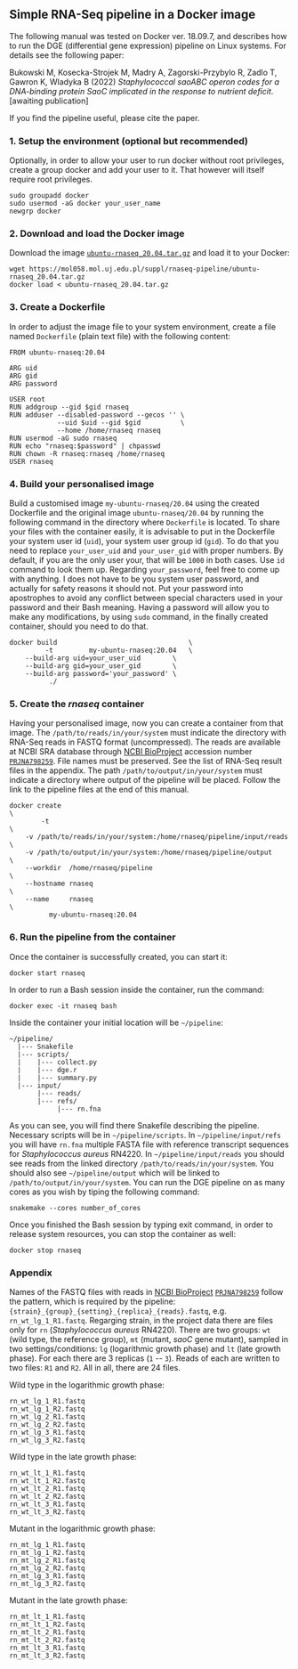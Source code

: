 ## Simple RNA-Seq pipeline in a Docker image
The following manual was tested on Docker ver. 18.09.7, and describes how to run the DGE (differential gene expression) pipeline on Linux systems. For details see the following paper:

Bukowski M, Kosecka-Strojek M, Madry A, Zagorski-Przybylo R, Zadlo T, Gawron K, Wladyka B (2022) _Staphylococcal saoABC operon codes for a DNA-binding protein SaoC implicated in the response to nutrient deficit_. [awaiting publication]

If you find the pipeline useful, please cite the paper.

### 1. Setup the environment (optional but recommended)
Optionally, in order to allow your user to run docker without root privileges, create a group docker and add your user to it. That however will itself require root privileges.
```
sudo groupadd docker
sudo usermod -aG docker your_user_name
newgrp docker
```
### 2. Download and load the Docker image
Download the image [`ubuntu-rnaseq_20.04.tar.gz`](https://mol058.mol.uj.edu.pl/suppl/rnaseq-pipeline/ubuntu-rnaseq_20.04.tar.gz) and load it to your Docker:
```
wget https://mol058.mol.uj.edu.pl/suppl/rnaseq-pipeline/ubuntu-rnaseq_20.04.tar.gz
docker load < ubuntu-rnaseq_20.04.tar.gz
```
### 3. Create a Dockerfile
In order to adjust the image file to your system environment, create a file named `Dockerfile` (plain text file) with the following content:
```
FROM ubuntu-rnaseq:20.04

ARG uid
ARG gid
ARG password

USER root
RUN addgroup --gid $gid rnaseq
RUN adduser --disabled-password --gecos '' \
            --uid $uid --gid $gid          \
            --home /home/rnaseq rnaseq
RUN usermod -aG sudo rnaseq
RUN echo "rnaseq:$password" | chpasswd
RUN chown -R rnaseq:rnaseq /home/rnaseq
USER rnaseq
```
### 4. Build your personalised image
Build a customised image `my-ubuntu-rnaseq/20.04` using the created Dockerfile and the original image `ubuntu-rnaseq/20.04` by running the following command in the directory where `Dockerfile` is located. To share your files with the container easily, it is advisable to put in the Dockerfile your system user id (`uid`), your system user group id (`gid`). To do that you need to replace `your_user_uid` and `your_user_gid` with proper numbers. By default, if you are the only user your, that will be `1000` in both cases. Use `id` command to look them up. Regarding `your_password`, feel free to come up with anything. I does not have to be you system user password, and actually for safety reasons it should not. Put your password into apostrophes to avoid any conflict between special characters used in your password and their Bash meaning. Having a password will allow you to make any modifications, by using `sudo` command, in the finally created container, should you need to do that.
```
docker build                                 \
         -t         my-ubuntu-rnaseq:20.04   \
	--build-arg uid=your_user_uid        \
	--build-arg gid=your_user_gid        \
	--build-arg password='your_password' \
          ./
```
### 5. Create the _rnaseq_ container
Having your personalised image, now you can create a container from that image. The `/path/to/reads/in/your/system` must indicate the directory with RNA-Seq reads in FASTQ format (uncompressed). The reads are available at NCBI SRA database through [NCBI BioProject](https://www.ncbi.nlm.nih.gov/bioproject/) accession number [`PRJNA798259`](https://www.ncbi.nlm.nih.gov/bioproject?term=PRJNA798259%5BProject%20Accession%5D). File names must be preserved. See the list of RNA-Seq result files in the appendix. The path `/path/to/output/in/your/system` must indicate a directory where output of the pipeline will be placed. Follow the link to the pipeline files at the end of this manual.
```
docker create                                                              \
        -t                                                                 \
	-v /path/to/reads/in/your/system:/home/rnaseq/pipeline/input/reads \
	-v /path/to/output/in/your/system:/home/rnaseq/pipeline/output     \
	--workdir  /home/rnaseq/pipeline                                   \
	--hostname rnaseq                                                  \
	--name     rnaseq                                                  \
          my-ubuntu-rnaseq:20.04
```
### 6. Run the pipeline from the container
Once the container is successfully created, you can start it:
```
docker start rnaseq
```
In order to run a Bash session inside the container, run the command:
```
docker exec -it rnaseq bash
```
Inside the container your initial location will be `~/pipeline`:
```
~/pipeline/
  |--- Snakefile
  |--- scripts/
  |    |--- collect.py
  |    |--- dge.r
  |    |--- summary.py
  |--- input/
       |--- reads/
       |--- refs/
            |--- rn.fna
```
As you can see, you will find there Snakefile describing the pipeline. Necessary scripts will be in `~/pipeline/scripts`. In `~/pipeline/input/refs` you will have `rn.fna` multiple FASTA file with reference transcript sequences for _Staphylococcus aureus_ RN4220. In `~/pipeline/input/reads` you should see reads from the linked directory `/path/to/reads/in/your/system`. You should also see `~/pipeline/output` which will be linked to `/path/to/output/in/your/system`. You can run the DGE pipeline on as many cores as you wish by tiping the following command:
```
snakemake --cores number_of_cores
```
Once you finished the Bash session by typing exit command, in order to release system resources, you can stop the container as well:
```
docker stop rnaseq
```

### Appendix
Names of the FASTQ files with reads in [NCBI BioProject](https://www.ncbi.nlm.nih.gov/bioproject/) [`PRJNA798259`](https://www.ncbi.nlm.nih.gov/bioproject?term=PRJNA798259%5BProject%20Accession%5D) follow the pattern, which is required by the pipeline: `{strain}_{group}_{setting}_{replica}_{reads}.fastq`, e.g. `rn_wt_lg_1_R1.fastq`. Regarging strain, in the project data there are files only for `rn` (_Staphylococcus aureus_ RN4220). There are two groups: `wt` (wild type, the reference group), `mt` (mutant, _saoC_ gene mutant), sampled in two settings/conditions: `lg` (logarithmic growth phase) and `lt` (late growth phase). For each there are 3 replicas (`1` -- `3`). Reads of each are written to two files: `R1` and `R2`. All in all, there are 24 files.

Wild type in the logarithmic growth phase:
```
rn_wt_lg_1_R1.fastq
rn_wt_lg_1_R2.fastq
rn_wt_lg_2_R1.fastq
rn_wt_lg_2_R2.fastq
rn_wt_lg_3_R1.fastq
rn_wt_lg_3_R2.fastq
```
Wild type in the late growth phase:
```
rn_wt_lt_1_R1.fastq
rn_wt_lt_1_R2.fastq
rn_wt_lt_2_R1.fastq
rn_wt_lt_2_R2.fastq
rn_wt_lt_3_R1.fastq
rn_wt_lt_3_R2.fastq
```
Mutant in the logarithmic growth phase:
```
rn_mt_lg_1_R1.fastq
rn_mt_lg_1_R2.fastq
rn_mt_lg_2_R1.fastq
rn_mt_lg_2_R2.fastq
rn_mt_lg_3_R1.fastq
rn_mt_lg_3_R2.fastq
```
Mutant in the late growth phase:
```
rn_mt_lt_1_R1.fastq
rn_mt_lt_1_R2.fastq
rn_mt_lt_2_R1.fastq
rn_mt_lt_2_R2.fastq
rn_mt_lt_3_R1.fastq
rn_mt_lt_3_R2.fastq
```
